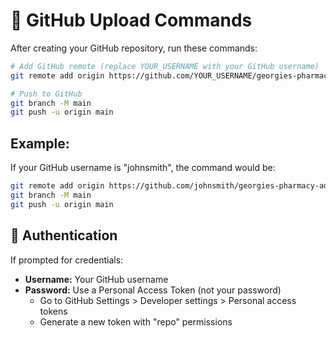 # 🚀 GitHub Upload Commands

After creating your GitHub repository, run these commands:

```bash
# Add GitHub remote (replace YOUR_USERNAME with your GitHub username)
git remote add origin https://github.com/YOUR_USERNAME/georgies-pharmacy-admin.git

# Push to GitHub
git branch -M main
git push -u origin main
```

## Example:
If your GitHub username is "johnsmith", the command would be:
```bash
git remote add origin https://github.com/johnsmith/georgies-pharmacy-admin.git
git branch -M main
git push -u origin main
```

## 🔐 Authentication
If prompted for credentials:
- **Username:** Your GitHub username
- **Password:** Use a Personal Access Token (not your password)
  - Go to GitHub Settings > Developer settings > Personal access tokens
  - Generate a new token with "repo" permissions